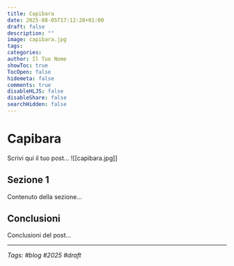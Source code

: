 ```yaml
---
title: Capibara
date: 2025-08-05T17:12:28+01:00
draft: false
description: ""
image: capibara.jpg
tags: 
categories: 
author: Il Tuo Nome
showToc: true
TocOpen: false
hidemeta: false
comments: true
disableHLJS: false
disableShare: false
searchHidden: false
---
```


# Capibara

Scrivi qui il tuo post...
![[capibara.jpg]]
## Sezione 1

Contenuto della sezione...

## Conclusioni

Conclusioni del post...

---

*Tags: #blog #2025 #draft*